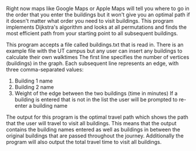 Right now maps like Google Maps or Apple Maps will tell you where to go in the order that you enter the buildings but it won't give you an optimal path if it doesn't matter
what order you need to visit buildings. This program implements Dijkstra's algorithm and looks at all permutations and finds the most efficient path from your starting point
to all subsequent buildings.

This program accepts a file called buildings.txt that is read in. There is an example file with the UT campus but any user can insert any buildings to calculate their own walktimes
The first line specifies the number of vertices (buildings) in the graph.
Each subsequent line represents an edge, with three comma-separated values:
  1. Building 1 name
  2. Building 2 name
  3. Weight of the edge between the two buildings (time in minutes)
If a building is entered that is not in the list the user will be prompted to re-enter a building name

The output for this program is the optimal travel path which shows the path that the user will travel to visit all buildings. This means that the output contains the
building names entered as well as buildings in between the original buildings that are passed throughout the journey. Additionally the program will also output the total
travel time to visit all buildings.
